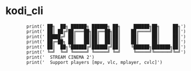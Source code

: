 # kodi_cli
            print(' ██╗  ██╗ ██████╗ ██████╗ ██╗     ██████╗██╗     ██╗')
            print(' ██║ ██╔╝██╔═══██╗██╔══██╗██║    ██╔════╝██║     ██║')
            print(' █████╔╝ ██║   ██║██║  ██║██║    ██║     ██║     ██║')
            print(' ██╔═██╗ ██║   ██║██║  ██║██║    ██║     ██║     ██║')
            print(' ██║  ██╗╚██████╔╝██████╔╝██║    ╚██████╗███████╗██║')
            print(' ╚═╝  ╚═╝ ╚═════╝ ╚═════╝ ╚═╝     ╚═════╝╚══════╝╚═╝')
            print('  STREAM CINEMA 2')
            print('  Support players [mpv, vlc, mplayer, cvlc]')
